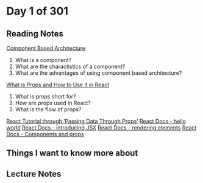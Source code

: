 # Day 1 of 301

## Reading Notes

[Component Based Architecture](https://www.tutorialspoint.com/software_architecture_design/component_based_architecture.htm)

1. What is a component?
2. What are the charactistics of a component?
3. What are the advantages of using component based architecture?

[What is Props and How to Use it in React](https://itnext.io/what-is-props-and-how-to-use-it-in-react-da307f500da0#:~:text=%E2%80%9CProps%E2%80%9D%20is%20a%20special%20keyword,way%20from%20parent%20to%20child)

1. What is props short for?
2. How are props used in React?
3. What is the flow of props?

[React Tutorial through ‘Passing Data Through Props’](https://reactjs.org/tutorial/tutorial.html)
[React Docs - hello world](https://reactjs.org/docs/hello-world.html)
[React Docs - introducing JSX](https://reactjs.org/docs/introducing-jsx.html)
[React Docs - rendering elements](https://reactjs.org/docs/rendering-elements.html)
[React Docs - Components and props](https://reactjs.org/docs/components-and-props.html)

## Things I want to know more about

## Lecture Notes
